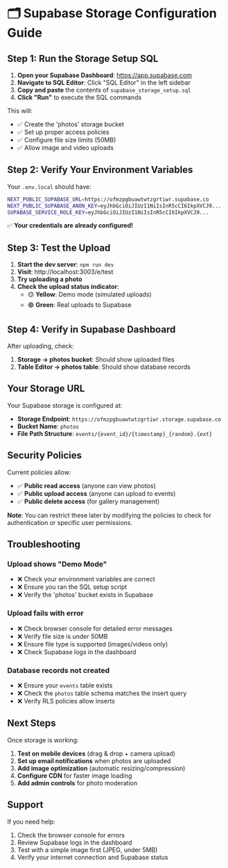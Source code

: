 # 🗂️ Supabase Storage Configuration Guide

## Step 1: Run the Storage Setup SQL

1. **Open your Supabase Dashboard**: https://app.supabase.com
2. **Navigate to SQL Editor**: Click "SQL Editor" in the left sidebar
3. **Copy and paste** the contents of `supabase_storage_setup.sql`
4. **Click "Run"** to execute the SQL commands

This will:
- ✅ Create the 'photos' storage bucket
- ✅ Set up proper access policies
- ✅ Configure file size limits (50MB)
- ✅ Allow image and video uploads

## Step 2: Verify Your Environment Variables

Your `.env.local` should have:
```bash
NEXT_PUBLIC_SUPABASE_URL=https://ofmzpgbuawtwtzgrtiwr.supabase.co
NEXT_PUBLIC_SUPABASE_ANON_KEY=eyJhbGciOiJIUzI1NiIsInR5cCI6IkpXVCJ9...
SUPABASE_SERVICE_ROLE_KEY=eyJhbGciOiJIUzI1NiIsInR5cCI6IkpXVCJ9...
```

✅ **Your credentials are already configured!**

## Step 3: Test the Upload

1. **Start the dev server**: `npm run dev`
2. **Visit**: http://localhost:3003/e/test
3. **Try uploading a photo**
4. **Check the upload status indicator**:
   - 🟡 **Yellow**: Demo mode (simulated uploads)
   - 🟢 **Green**: Real uploads to Supabase

## Step 4: Verify in Supabase Dashboard

After uploading, check:
1. **Storage → photos bucket**: Should show uploaded files
2. **Table Editor → photos table**: Should show database records

## Your Storage URL
Your Supabase storage is configured at:
- **Storage Endpoint**: `https://ofmzpgbuawtwtzgrtiwr.storage.supabase.co`
- **Bucket Name**: `photos`
- **File Path Structure**: `events/{event_id}/{timestamp}_{random}.{ext}`

## Security Policies

Current policies allow:
- ✅ **Public read access** (anyone can view photos)
- ✅ **Public upload access** (anyone can upload to events)
- ✅ **Public delete access** (for gallery management)

**Note**: You can restrict these later by modifying the policies to check for authentication or specific user permissions.

## Troubleshooting

### Upload shows "Demo Mode"
- ❌ Check your environment variables are correct
- ❌ Ensure you ran the SQL setup script
- ❌ Verify the 'photos' bucket exists in Supabase

### Upload fails with error
- ❌ Check browser console for detailed error messages
- ❌ Verify file size is under 50MB
- ❌ Ensure file type is supported (images/videos only)
- ❌ Check Supabase logs in the dashboard

### Database records not created
- ❌ Ensure your `events` table exists
- ❌ Check the `photos` table schema matches the insert query
- ❌ Verify RLS policies allow inserts

## Next Steps

Once storage is working:
1. **Test on mobile devices** (drag & drop + camera upload)
2. **Set up email notifications** when photos are uploaded
3. **Add image optimization** (automatic resizing/compression)
4. **Configure CDN** for faster image loading
5. **Add admin controls** for photo moderation

## Support

If you need help:
1. Check the browser console for errors
2. Review Supabase logs in the dashboard
3. Test with a simple image first (JPEG, under 5MB)
4. Verify your internet connection and Supabase status